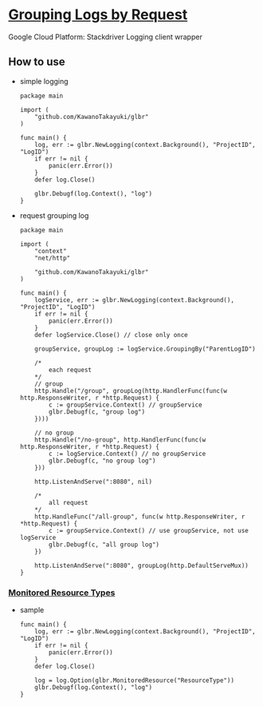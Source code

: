# [Grouping Logs by Request](https://godoc.org/cloud.google.com/go/logging#hdr-Grouping_Logs_by_Request)

Google Cloud Platform: Stackdriver Logging client wrapper

## How to use

* simple logging

    ```golang
    package main

    import (
        "github.com/KawanoTakayuki/glbr"
    )

    func main() {
        log, err := glbr.NewLogging(context.Background(), "ProjectID", "LogID")
        if err != nil {
            panic(err.Error())
        }
        defer log.Close()

        glbr.Debugf(log.Context(), "log")
    }
    ```

* request grouping log

    ```golang
    package main

    import (
        "context"
        "net/http"

        "github.com/KawanoTakayuki/glbr"
    )

    func main() {
        logService, err := glbr.NewLogging(context.Background(), "ProjectID", "LogID")
        if err != nil {
            panic(err.Error())
        }
        defer logService.Close() // close only once

        groupService, groupLog := logService.GroupingBy("ParentLogID")

        /*
            each request
        */
        // group
        http.Handle("/group", groupLog(http.HandlerFunc(func(w http.ResponseWriter, r *http.Request) {
            c := groupService.Context() // groupService
            glbr.Debugf(c, "group log")
        })))

        // no group
        http.Handle("/no-group", http.HandlerFunc(func(w http.ResponseWriter, r *http.Request) {
            c := logService.Context() // no groupService
            glbr.Debugf(c, "no group log")
        }))

        http.ListenAndServe(":8080", nil)

        /*
            all request
        */
        http.HandleFunc("/all-group", func(w http.ResponseWriter, r *http.Request) {
            c := groupService.Context() // use groupService, not use logService
            glbr.Debugf(c, "all group log")
        })

        http.ListenAndServe(":8080", groupLog(http.DefaultServeMux))
    }
    ```

### [Monitored Resource Types](https://cloud.google.com/monitoring/api/resources)

* sample

    ```golang
    func main() {
        log, err := glbr.NewLogging(context.Background(), "ProjectID", "LogID")
        if err != nil {
            panic(err.Error())
        }
        defer log.Close()

        log = log.Option(glbr.MonitoredResource("ResourceType"))
        glbr.Debugf(log.Context(), "log")
    }
    ```
